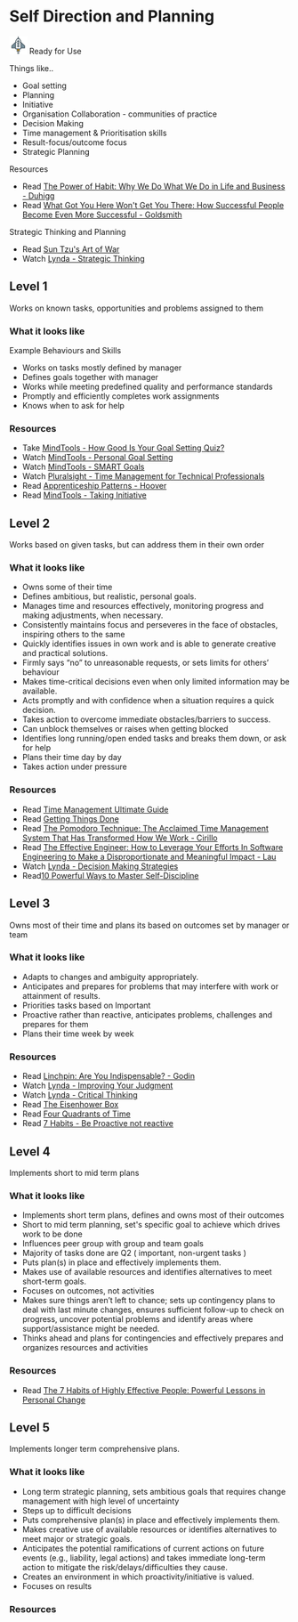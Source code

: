 # Self Direction and Planning
![Ready](../Images/rocket.png) Ready for Use  

Things like..
- Goal setting
- Planning
- Initiative
- Organisation Collaboration - communities of practice
- Decision Making
- Time management & Prioritisation skills 
- Result-focus/outcome focus
- Strategic Planning

Resources
- Read [The Power of Habit: Why We Do What We Do in Life and Business - Duhigg](https://www.amazon.com/Power-Habit-What-Life-Business/dp/081298160X)
- Read [What Got You Here Won't Get You There: How Successful People Become Even More Successful - Goldsmith](https://www.amazon.com/What-Got-Here-Wont-There/dp/1401301304)

Strategic Thinking and Planning
- Read [Sun Tzu's Art of War](http://classics.mit.edu/Tzu/artwar.html)
- Watch [Lynda - Strategic Thinking](https://www.lynda.com/Leadership-Management-tutorials/Strategic-Thinking/630592-2.html)


## Level 1

Works on known tasks, opportunities and problems assigned to them

### What it looks like

Example Behaviours and Skills
- Works on tasks mostly defined by manager
- Defines goals together with manager
- Works while meeting predefined quality and performance standards
- Promptly and efficiently completes work assignments
- Knows when to ask for help

### Resources
- Take [MindTools - How Good Is Your Goal Setting Quiz?](https://www.mindtools.com/community/pages/article/goal-setting-quiz.php)
- Watch [MindTools - Personal Goal Setting](https://www.mindtools.com/community/pages/videos/goal-setting-transcript.php)
- Watch [MindTools - SMART Goals](https://www.mindtools.com/community/pages/article/smart-goals.php)
- Watch [Pluralsight - Time Management for Technical Professionals](https://app.pluralsight.com/library/courses/time-management-technical-professionals/table-of-contents)
- Read [Apprenticeship Patterns - Hoover](https://www.amazon.com/Apprenticeship-Patterns-Guidance-Aspiring-Craftsman/dp/0596518382)
- Read [MindTools - Taking Initiative](https://www.mindtools.com/pages/article/initiative.htm)

## Level 2

Works based on given tasks, but can address them in their own order

### What it looks like
- Owns some of their time
- Defines ambitious, but realistic, personal goals.
- Manages time and resources effectively, monitoring progress and making adjustments, when necessary.
- Consistently maintains focus and perseveres in the face of obstacles, inspiring others to the same
- Quickly identifies issues in own work and is able to generate creative and practical solutions.
- Firmly says “no” to unreasonable requests, or sets limits for others’ behaviour
- Makes time-critical decisions even when only limited information may be available.
- Acts promptly and with confidence when a situation requires a quick decision.
- Takes action to overcome immediate obstacles/barriers to success. 
- Can unblock themselves or raises when getting blocked
- Identifies long running/open ended tasks and breaks them down, or ask for help
- Plans their time day by day
- Takes action under pressure


### Resources
- Read [Time Management Ultimate Guide](https://www.makingbusinessmatter.co.uk/time-management-skills-ultimate/)
- Read [Getting Things Done](https://gettingthingsdone.com/)
- Read [The Pomodoro Technique: The Acclaimed Time Management System That Has Transformed How We Work - Cirillo](https://www.amazon.com/Pomodoro-Technique-Acclaimed-Management-Transformed/dp/1524760706)
- Read [The Effective Engineer: How to Leverage Your Efforts In Software Engineering to Make a Disproportionate and Meaningful Impact - Lau](https://www.amazon.com/Effective-Engineer-Engineering-Disproportionate-Meaningful/dp/0996128107)
- Watch [Lynda - Decision Making Strategies](https://www.lynda.com/Business-Skills-tutorials/Decision-Making-Fundamentals/186697-2.html)
- Read[10 Powerful Ways to Master Self-Discipline](https://www.entrepreneur.com/article/287005)

## Level 3

Owns most of their time and plans its based on outcomes set by manager or team

### What it looks like
- Adapts to changes and ambiguity appropriately.
- Anticipates and prepares for problems that may interfere with work or attainment of results. 
- Priorities tasks based on Important
- Proactive rather than reactive, anticipates problems, challenges and prepares for them
- Plans their time week by week

### Resources
- Read [Linchpin: Are You Indispensable? - Godin](https://www.amazon.com/Linchpin-Are-Indispensable-Seth-Godin/dp/1591844096)
- Watch [Lynda - Improving Your Judgment](https://www.lynda.com/Business-Skills-tutorials/Improving-Your-Judgment/162446-2.html)
- Watch [Lynda - Critical Thinking](https://www.lynda.com/Business-Skills-tutorials/Critical-Thinking/424116-2.html)
- Read [The Eisenhower Box](https://jamesclear.com/eisenhower-box)
- Read [Four Quadrants of Time](https://czarto.com/2012/04/24/four-quadrants-of-time/)
- Read [7 Habits - Be Proactive not reactive](https://www.artofmanliness.com/articles/7-habits-proactive-not-reactive/)

## Level 4

Implements short to mid term plans

### What it looks like
- Implements short term plans, defines and owns most of their outcomes
- Short to mid term planning, set's specific goal to achieve which drives work to be done
- Influences peer group with group and team goals
- Majority of tasks done are Q2 ( important, non-urgent tasks )
- Puts plan(s) in place and effectively implements them.
- Makes use of available resources and identifies alternatives to meet short-term goals.
- Focuses on outcomes, not activities
- Makes sure things aren’t left to chance; sets up contingency plans to deal with last minute changes, ensures sufficient follow-up to check on progress, uncover potential problems and identify areas where support/assistance might be needed.
- Thinks ahead and plans for contingencies and effectively prepares and organizes resources and activities

### Resources
- Read [The 7 Habits of Highly Effective People: Powerful Lessons in Personal Change](https://www.amazon.com/Habits-Highly-Effective-People-Powerful/dp/1476740054/)

## Level 5

Implements longer term comprehensive plans. 

### What it looks like
- Long term strategic planning, sets ambitious goals that requires change management with high level of uncertainty
- Steps up to difficult decisions
- Puts comprehensive plan(s) in place and effectively implements them.
- Makes creative use of available resources or identifies alternatives to meet major or strategic goals.
- Anticipates the potential ramifications of current actions on future events (e.g., liability, legal actions) and takes immediate long-term action to mitigate the risk/delays/difficulties they cause.
- Creates an environment in which proactivity/initiative is valued.
- Focuses on results 

### Resources
